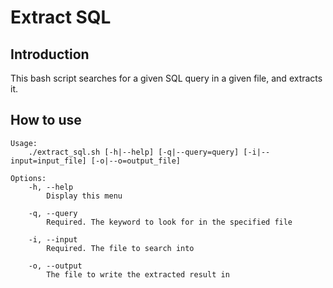 # Extract SQL

## Introduction

This bash script searches for a given SQL query in a given file, and extracts it.

## How to use 

```
Usage: 
	./extract_sql.sh [-h|--help] [-q|--query=query] [-i|--input=input_file] [-o|--o=output_file]

Options:
	-h, --help
		Display this menu

	-q, --query
		Required. The keyword to look for in the specified file

	-i, --input
		Required. The file to search into

	-o, --output 
		The file to write the extracted result in
```
